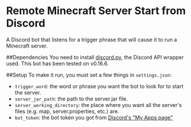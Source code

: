 # Remote Minecraft Server Start from Discord
A Discord bot that listens for a trigger phrase that will cause it to run a Minecraft server.

##Dependencies
You need to install [discord.py](https://github.com/Rapptz/discord.py), the Discord API wrapper used. This bot has been tested on v0.16.6.

##Setup
To make it run, you must set a few things in `settings.json`:
* `trigger_word`: the word or phrase you want the bot to look for to start the server.
* `server_jar_path`: the path to the server.jar file.
* `server_working_directory`: the place where you want all the server's files (e.g. map, server.properties, etc.) are.
* `bot_token`: the bot token you got from [Discord's "My Apps page"](https://discordapp.com/developers/applications/me)